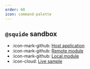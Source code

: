 ```yaml
---
order: 60
icon: command-palette
---
```


## `@squide` sandbox

- :icon-mark-github: [Host application](https://github.com/gsoft-inc/wl-squide/tree/main/sample/host)
- :icon-mark-github: [Remote module](https://github.com/gsoft-inc/wl-squide/tree/main/sample/remote-module)
- :icon-mark-github: [Local module](https://github.com/gsoft-inc/wl-squide/tree/main/sample/local-module)
- :icon-cloud: [Live sample](https://squide-host.netlify.app/)
